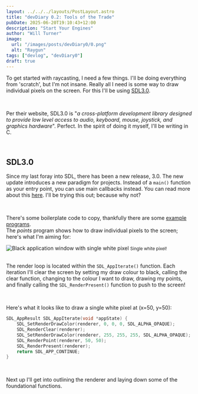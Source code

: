```yaml
---
layout: ../../../layouts/PostLayout.astro
title: "devDiary 0.2: Tools of the Trade"
pubDate: 2025-06-20T19:10:43+12:00
description: "Start Your Engines"
author: "Will Turner"
image:
  url: "/images/posts/devDiary0/0.png"
  alt: "Raygun"
tags: ["devlog", "devDiary0"]
draft: true
---
```

To get started with raycasting, I need a few things. I'll be doing everything from 'scratch', but I'm not insane. Really all I need is some way to draw individual pixels on the screen. For this I'll be using [SDL3.0](https://wiki.libsdl.org/SDL3/FrontPage).

<br/>

Per their website, SDL3.0 is "*a cross-platform development library designed to provide low level access to audio, keyboard, mouse, joystick, and graphics hardware*". Perfect. In the spirit of doing it myself, I'll be writing in C.  

<br/>

## SDL3.0

Since my last foray into SDL, there has been a new release, 3.0. The new update introduces a new paradigm for projects.
Instead of a `main()` function as your entry point, you can use main callbacks instead. You can read more about this [here](https://wiki.libsdl.org/SDL3/README-main-functions#main-callbacks-in-sdl3). I'll be trying this out; because why not?

<br/>

There's some boilerplate code to copy, thankfully there are some [example programs](https://examples.libsdl.org/SDL3/).  
The *points* program shows how to draw individual pixels to the screen; here's what I'm aiming for:
<div class="flex flex-col items-center my-4">
  <img src="/images/posts/devDiary0/0.2/pixel.png" alt="Black application window with single white pixel" class="w-1/2 h-auto" />
  <small class="block text-center">Single white pixel!</small>
</div>
<br/>

The render loop is located within the `SDL_AppIterate()` function. Each iteration I'll clear the screen by setting my draw colour to black, calling the clear function, changing to the colour I want to draw, drawing my points, and finally calling the `SDL_RenderPresent()` function to push to the screen!

<br/>

Here's what it looks like to draw a single white pixel at (x=50, y=50):

```c
SDL_AppResult SDL_AppIterate(void *appState) {
    SDL_SetRenderDrawColor(renderer, 0, 0, 0, SDL_ALPHA_OPAQUE);
    SDL_RenderClear(renderer);
    SDL_SetRenderDrawColor(renderer, 255, 255, 255, SDL_ALPHA_OPAQUE);
    SDL_RenderPoint(renderer, 50, 50);
    SDL_RenderPresent(renderer);
    return SDL_APP_CONTINUE;
}
```
<br/>

Next up I'll get into outlining the renderer and laying down some of the foundational functions.